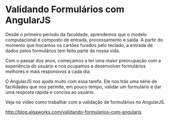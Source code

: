 # Validando Formulários com AngularJS

Desde o primeiro período da faculdade, aprendemos que o modelo computacional é composto de entrada, processamento e saída. A partir do momento que trocamos os cartões furados pelo teclado, a entrada de dados pelos formulários tem feito parte da nossa vida.

Com o passar dos anos, começamos a ter uma maior preocupação com a experiência do usuário e nos ocupamos a desenvolver formulários melhores e mais responsivos a cada dia.

O AngularJS nos ajuda muito com essa tarefa. Ele nos trás uma série de facilidades que nos permite, em pouco tempo, validar um formulário e dar uma resposta rápida e concisa ao usuário. 

Veja no video como trabalhar com a validação de formulários no AngularJS.

http://blog.algaworks.com/validando-formularios-com-angularjs